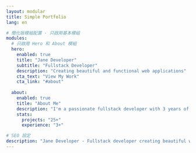 ```yaml
---
layout: modular
title: Simple Portfolio
lang: en

# 簡化版模組配置 - 只啟用基本模組
modules:
  # 只啟用 Hero 和 About 模組
  hero:
    enabled: true
    title: "Jane Developer"
    subtitle: "Fullstack Developer"
    description: "Creating beautiful and functional web applications"
    cta_text: "View My Work"
    cta_link: "#about"
  
  about:
    enabled: true
    title: "About Me"
    description: "I'm a passionate fullstack developer with 3 years of experience creating web applications. I love working with modern technologies and solving complex problems."
    stats:
      projects: "25+"
      experience: "3+"

# SEO 設定
description: "Jane Developer - Fullstack developer creating beautiful web applications"
---
```


<!-- 簡化版只需要 Hero 和 About 模組 --> 